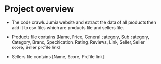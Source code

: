 # Project overview
- The code crawls Jumia website and extract the data of all products then add it to csv files which are products file and sellers file.

- Products file contains [Name, Price, General category, Sub category, Category, Brand, Specification, Rating, Reviews, Link, Seller, Seller score, Seller profile link]

- Sellers file contains [Name, Score, Profile link]
